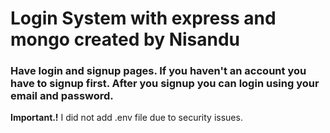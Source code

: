 # Login System with express and mongo created by Nisandu

<h3>Have login and signup pages. If you haven't an account you have to signup first. After you signup you can login using your email and password.</h3>

<p><strong>Important.!</strong> I did not add .env file due to security issues.</p>
